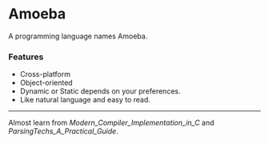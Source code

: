 # Amoeba
A programming language names Amoeba.
### Features
* Cross-platform
* Object-oriented
* Dynamic or Static depends on your preferences.
* Like natural language and easy to read.

***
Almost learn from *Modern_Compiler_Implementation_in_C* and *ParsingTechs_A_Practical_Guide*.

